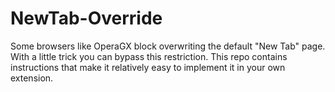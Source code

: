 # NewTab-Override
Some browsers like OperaGX block overwriting the default "New Tab" page. With a little trick you can bypass this restriction. This repo contains instructions that make it relatively easy to implement it in your own extension.
